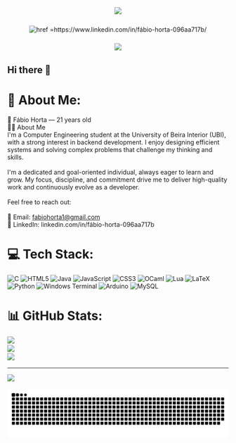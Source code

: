 <div align="center">
  <img height="150" src="https://noic.com.br/wp-content/uploads/2021/07/scene1.gif"  />
</div>

###

<div align="center">
  <img src="https://img.shields.io/static/v1?message=LinkedIn&logo=linkedin&label=&color=0077B5&logoColor=white&labelColor=&style=for-the-badge" height="25" alt=" href =https://www.linkedin.com/in/fábio-horta-096aa717b/"  />
</div>

###

<div align="center">
  <img src="https://visitor-badge.laobi.icu/badge?page_id=maurodesouza.maurodesouza&"  />
</div>

## Hi there 👋
# 💫 About Me:
👤 Fábio Horta — 21 years old<br>👨‍💻 About Me<br>I'm a Computer Engineering student at the University of Beira Interior (UBI), with a strong interest in backend development. I enjoy designing efficient systems and solving complex problems that challenge my thinking and skills.<br><br>I'm a dedicated and goal-oriented individual, always eager to learn and grow. My focus, discipline, and commitment drive me to deliver high-quality work and continuously evolve as a developer.<br><br>Feel free to reach out:<br><br>📧 Email: fabiohorta1@gmail.com<br>💼 LinkedIn: linkedin.com/in/fábio-horta-096aa717b


# 💻 Tech Stack:
![C](https://img.shields.io/badge/c-%2300599C.svg?style=for-the-badge&logo=c&logoColor=white) ![HTML5](https://img.shields.io/badge/html5-%23E34F26.svg?style=for-the-badge&logo=html5&logoColor=white) ![Java](https://img.shields.io/badge/java-%23ED8B00.svg?style=for-the-badge&logo=openjdk&logoColor=white) ![JavaScript](https://img.shields.io/badge/javascript-%23323330.svg?style=for-the-badge&logo=javascript&logoColor=%23F7DF1E) ![CSS3](https://img.shields.io/badge/css3-%231572B6.svg?style=for-the-badge&logo=css3&logoColor=white) ![OCaml](https://img.shields.io/badge/OCaml-%23E98407.svg?style=for-the-badge&logo=ocaml&logoColor=white) ![Lua](https://img.shields.io/badge/lua-%232C2D72.svg?style=for-the-badge&logo=lua&logoColor=white) ![LaTeX](https://img.shields.io/badge/latex-%23008080.svg?style=for-the-badge&logo=latex&logoColor=white) ![Python](https://img.shields.io/badge/python-3670A0?style=for-the-badge&logo=python&logoColor=ffdd54) ![Windows Terminal](https://img.shields.io/badge/Windows%20Terminal-%234D4D4D.svg?style=for-the-badge&logo=windows-terminal&logoColor=white) ![Arduino](https://img.shields.io/badge/-Arduino-00979D?style=for-the-badge&logo=Arduino&logoColor=white) ![MySQL](https://img.shields.io/badge/mysql-4479A1.svg?style=for-the-badge&logo=mysql&logoColor=white)
# 📊 GitHub Stats:
![](https://github-readme-stats.vercel.app/api?username=FabioHorta&theme=dark&hide_border=false&include_all_commits=false&count_private=true)<br/>
![](https://nirzak-streak-stats.vercel.app/?user=FabioHorta&theme=dark&hide_border=false)<br/>
![](https://github-readme-stats.vercel.app/api/top-langs/?username=FabioHorta&theme=dark&hide_border=false&include_all_commits=false&count_private=true&layout=compact)

---
[![](https://visitcount.itsvg.in/api?id=FabioHorta&icon=8&color=7)](https://visitcount.itsvg.in)


<img src="https://raw.githubusercontent.com/Platane/snk/output/github-contribution-grid-snake.svg" alt="Snake animation" />

###
